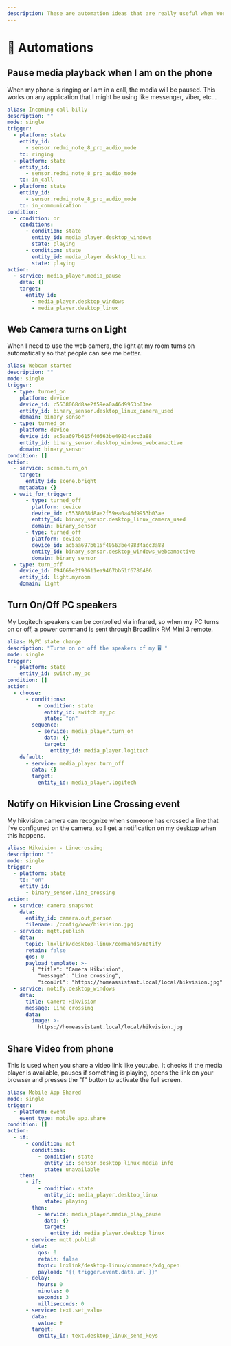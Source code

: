 ```yaml
---
description: These are automation ideas that are really useful when Working From Home
---
```


# 🤯 Automations

## Pause media playback when I am on the phone

When my phone is ringing or I am in a call, the media will be paused. This works on any application that I might be using like messenger, viber, etc…

```yaml
alias: Incoming call billy
description: ""
mode: single
trigger:
  - platform: state
    entity_id:
      - sensor.redmi_note_8_pro_audio_mode
    to: ringing
  - platform: state
    entity_id:
      - sensor.redmi_note_8_pro_audio_mode
    to: in_call
  - platform: state
    entity_id:
      - sensor.redmi_note_8_pro_audio_mode
    to: in_communication
condition:
  - condition: or
    conditions:
      - condition: state
        entity_id: media_player.desktop_windows
        state: playing
      - condition: state
        entity_id: media_player.desktop_linux
        state: playing
action:
  - service: media_player.media_pause
    data: {}
    target:
      entity_id:
        - media_player.desktop_windows
        - media_player.desktop_linux        
```

## Web Camera turns on Light

When I need to use the web camera, the light at my room turns on automatically so that people can see me better.

```yaml
alias: Webcam started
description: ""
mode: single
trigger:
  - type: turned_on
    platform: device
    device_id: c5538068d8ae2f59ea0a46d9953b03ae
    entity_id: binary_sensor.desktop_linux_camera_used
    domain: binary_sensor
  - type: turned_on
    platform: device
    device_id: ac5aa697b615f40563be49834acc3a88
    entity_id: binary_sensor.desktop_windows_webcamactive
    domain: binary_sensor
condition: []
action:
  - service: scene.turn_on
    target:
      entity_id: scene.bright
    metadata: {}
  - wait_for_trigger:
      - type: turned_off
        platform: device
        device_id: c5538068d8ae2f59ea0a46d9953b03ae
        entity_id: binary_sensor.desktop_linux_camera_used
        domain: binary_sensor
      - type: turned_off
        platform: device
        device_id: ac5aa697b615f40563be49834acc3a88
        entity_id: binary_sensor.desktop_windows_webcamactive
        domain: binary_sensor
  - type: turn_off
    device_id: f94669e2f90611ea9467bb51f6786486
    entity_id: light.myroom
    domain: light
```

## Turn On/Off PC speakers

My Logitech speakers can be controlled via infrared, so when my PC turns on or off, a power command is sent through Broadlink RM Mini 3 remote.

```yaml
alias: MyPC state change
description: "Turns on or off the speakers of my 🖥 "
mode: single
trigger:
  - platform: state
    entity_id: switch.my_pc
condition: []
action:
  - choose:
      - conditions:
          - condition: state
            entity_id: switch.my_pc
            state: "on"
        sequence:
          - service: media_player.turn_on
            data: {}
            target:
              entity_id: media_player.logitech
    default:
      - service: media_player.turn_off
        data: {}
        target:
          entity_id: media_player.logitech
```

## Notify on Hikvision Line Crossing event

My hikvision camera can recognize when someone has crossed a line that I’ve configured on the camera, so I get a notification on my desktop when this happens.

```yaml
alias: Hikvision - Linecrossing
description: ""
mode: single
trigger:
  - platform: state
    to: "on"
    entity_id:
      - binary_sensor.line_crossing
action:
  - service: camera.snapshot
    data:
      entity_id: camera.out_person
      filename: /config/www/hikvision.jpg
  - service: mqtt.publish
    data:
      topic: lnxlink/desktop-linux/commands/notify
      retain: false
      qos: 0
      payload_template: >-
        { "title": "Camera Hikvision", 
          "message": "Line crossing", 
          "iconUrl": "https://homeassistant.local/local/hikvision.jpg" }
  - service: notify.desktop_windows
    data:
      title: Camera Hikvision
      message: Line crossing
      data:
        image: >-
          https://homeassistant.local/local/hikvision.jpg
```

## Share Video from phone

This is used when you share a video link like youtube. It checks if the media player is available, pauses if something is playing, opens the link on your browser and presses the "f" button to activate the full screen.

```yaml
alias: Mobile App Shared
mode: single
trigger:
  - platform: event
    event_type: mobile_app.share
condition: []
action:
  - if:
      - condition: not
        conditions:
          - condition: state
            entity_id: sensor.desktop_linux_media_info
            state: unavailable
    then:
      - if:
          - condition: state
            entity_id: media_player.desktop_linux
            state: playing
        then:
          - service: media_player.media_play_pause
            data: {}
            target:
              entity_id: media_player.desktop_linux
      - service: mqtt.publish
        data:
          qos: 0
          retain: false
          topic: lnxlink/desktop-linux/commands/xdg_open
          payload: "{{ trigger.event.data.url }}"
      - delay:
          hours: 0
          minutes: 0
          seconds: 3
          milliseconds: 0
      - service: text.set_value
        data:
          value: f
        target:
          entity_id: text.desktop_linux_send_keys
```

